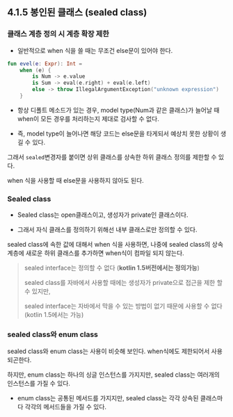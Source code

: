 ## 4.1.5 봉인된 클래스 (sealed class)

### 클래스 계층 정의 시 계층 확장 제한

- 일반적으로 when 식을 쓸 때는 무조건 else문이 있어야 한다.

```kotlin
fun evel(e: Expr): Int =
    when (e) {
        is Num -> e.value
        is Sum -> eval(e.right) + eval(e.left)
        else -> throw IllegalArgumentException("unknown expression")
    }
```

- 항상 디폴트 메소드가 있는 경우, model type(Num과 같은 클래스)가 늘어날 때 when이 모든 경우를 처리하는지 제대로 검사할 수 없다.

- 즉, model type이 늘어나면 해당 코드는 else문을 타게되서 예상치 못한 상황이 생길 수 있다.

그래서 `sealed`변경자를 붙이면 상위 클래스를 상속한 하위 클래스 정의를 제한할 수 있다.

when 식을 사용할 때 else문을 사용하지 않아도 된다.

### Sealed class

- Sealed class는 open클래스이고, 생성자가 private인 클래스이다.

- 그래서 자식 클래스를 정의하기 위해선 내부 클래스로만 정의할 수 있다.

sealed class에 속한 값에 대해서 when 식을 사용하면, 나중에 sealed class의 상속 계층에 새로운 하위 클래스를 추가하면 when식이 컴파일 되지 않는다.

> sealed interface는 정의할 수 없다 (**kotlin 1.5버전에서는 정의가능**)
>
> sealed class를 자바에서 사용할 때에는 생성자가 private으로 접근을 제한 할 수 있지만,
>
> sealed interface는 자바에서 막을 수 있는 방법이 없기 때문에 사용할 수 없다 (kotlin 1.5에서는 가능)

### sealed class와 enum class

sealed class와 enum class는 사용이 비슷해 보인다. when식에도 제한되어서 사용되곤한다.

하지만, enum class는 하나의 싱글 인스턴스를 가지지만, sealed class는 여러개의 인스턴스를 가질 수 있다.

- enum class는 공통된 메서드를 가지지만, sealed class는 각각 상속된 클래스마다 각각의 메서드들을 가질 수 있다.